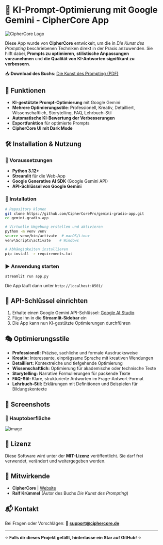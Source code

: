 # 🤖 KI-Prompt-Optimierung mit Google Gemini - CipherCore App

![CipherCore Logo](https://avatars.githubusercontent.com/u/200543930?s=400&u=3624eb6e514d51f18e9831fa0ae1861585813016&v=4)

Diese App wurde von **CipherCore** entwickelt, um die in *Die Kunst des Prompting* beschriebenen Techniken direkt in der Praxis anzuwenden. Sie hilft dabei, **Prompts zu optimieren**, **stilistische Anpassungen vorzunehmen** und **die Qualität von KI-Antworten signifikant zu verbessern**.

📥 **Download des Buchs**: [Die Kunst des Prompting (PDF)](https://github.com/CipherCorePro/gemini-gradio-app/blob/main/Die%20Kunst%20des%20Prompting.pdf)

## 🚀 Funktionen

- **KI-gestützte Prompt-Optimierung** mit Google Gemini
- **Mehrere Optimierungsstile**: Professionell, Kreativ, Detailliert, Wissenschaftlich, Storytelling, FAQ, Lehrbuch-Stil
- **Automatische KI-Bewertung der Verbesserungen**
- **Exportfunktion** für optimierte Prompts
- **CipherCore UI mit Dark Mode**

## 🛠 Installation & Nutzung

### 📌 Voraussetzungen

- **Python 3.12+**
- **Streamlit** für die Web-App
- **Google Generative AI SDK** (Google Gemini API)
- **API-Schlüssel von Google Gemini**

### 🔧 Installation

```sh
# Repository klonen
git clone https://github.com/CipherCorePro/gemini-gradio-app.git
cd gemini-gradio-app

# Virtuelle Umgebung erstellen und aktivieren
python -m venv venv
source venv/bin/activate  # macOS/Linux
venv\Scripts\activate    # Windows

# Abhängigkeiten installieren
pip install -r requirements.txt
```

### ▶️ Anwendung starten

```sh
streamlit run app.py
```

Die App läuft dann unter `http://localhost:8501/`

## 🔑 API-Schlüssel einrichten

1. Erhalte einen Google Gemini API-Schlüssel: [Google AI Studio](https://ai.google.dev/)
2. Füge ihn in die **Streamlit-Sidebar** ein
3. Die App kann nun KI-gestützte Optimierungen durchführen

## 🎭 Optimierungsstile

- **Professionell:** Präzise, sachliche und formale Ausdrucksweise
- **Kreativ:** Interessante, einprägsame Sprache mit kreativen Wendungen
- **Detailliert:** Kontextreiche und tiefgehende Optimierung
- **Wissenschaftlich:** Optimierung für akademische oder technische Texte
- **Storytelling:** Narrative Formulierungen für packende Texte
- **FAQ-Stil:** Klare, strukturierte Antworten im Frage-Antwort-Format
- **Lehrbuch-Stil:** Erklärungen mit Definitionen und Beispielen für Bildungskontexte

## 📸 Screenshots

### 🔹 Hauptoberfläche
![image](https://github.com/user-attachments/assets/a16ea618-0c6b-4fe1-b449-d63829f4d8f1)


## 📜 Lizenz
Diese Software wird unter der **MIT-Lizenz** veröffentlicht. Sie darf frei verwendet, verändert und weitergegeben werden.

## 🤝 Mitwirkende
- **CipherCore** | [Website](https://github.com/CipherCorePro)
- **Ralf Krümmel** (Autor des Buchs *Die Kunst des Prompting*)

## 📬 Kontakt
Bei Fragen oder Vorschlägen:
📧 **support@ciphercore.de**

---
⭐ **Falls dir dieses Projekt gefällt, hinterlasse ein Star auf GitHub!** ⭐
